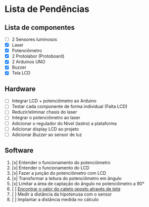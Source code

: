 # Lista de Pendências

## Lista de componentes 

- [ ] 2 Sensores luminosos
- [x] Laser 
- [x] Potenciômetro 
- [x] 2 Protolabor (Protoboard)
- [x] 2 Arduinos UNO
- [x] Buzzer 
- [x] Tela LCD 

## Hardware

- [ ] Integrar LCD + potenciômetro ao Arduino
- [ ] Testar cada componente de forma individual (Falta LCD) 
- [ ] Reduzir/eliminar chasis do laser
- [ ] Integrar o potenciômetro ao laser 
- [ ] Adicionar o regulador do Nível (lastro) a plataforma 
- [ ] Adicionar display LCD ao projeto
- [ ] Adicionar _Buzzer_ ao sensor de luz

 ## Software
 
 1. [x] Entender o funcionamento do potenciômetro
 2. [x] Entender o funcionamento do LCD
 3. [x] Fazer a junção do potenciômetro com LCD
 4. [x] Transformar a leitura do potenciômetro em ângulo
 5. [x] Limitar a área de captação do ângulo no potenciômetro a 90°
 6. [ ] [Encontrar o valor do cateto oposto através de _teta_](https://www.todamateria.com.br/seno-cosseno-e-tangente/)
 7. [ ] Medir a distância da hipotenusa com o sensor
 8. [ ] Implantar a distância medida no cálculo
